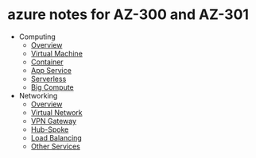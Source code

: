 # azure notes for AZ-300 and AZ-301
- Computing
  - [Overview](https://github.com/hwang74/azure-notes/blob/master/compute-overview.md)
  - [Virtual Machine](https://github.com/hwang74/azure-notes/blob/master/compute-vm.md)
  - [Container](https://github.com/hwang74/azure-notes/blob/master/compute-container.md)
  - [App Service](https://github.com/hwang74/azure-notes/blob/master/compute-app-service.md)
  - [Serverless](https://github.com/hwang74/azure-notes/blob/master/compute-serverless.md)
  - [Big Compute](https://github.com/hwang74/azure-notes/blob/master/compute-hpc.md)
- Networking
  - [Overview](https://github.com/hwang74/azure-notes/blob/master/network-overview.md)
  - [Virtual Network](https://github.com/hwang74/azure-notes/blob/master/network-vnet.md)
  - [VPN Gateway](https://github.com/hwang74/azure-notes/blob/master/network-vpn-gateway.md)
  - [Hub-Spoke](https://github.com/hwang74/azure-notes/blob/master/network-hub-spoke.md)
  - [Load Balancing](https://github.com/hwang74/azure-notes/blob/master/network-lb.md)
  - [Other Services](https://github.com/hwang74/azure-notes/blob/master/network-other.md)
